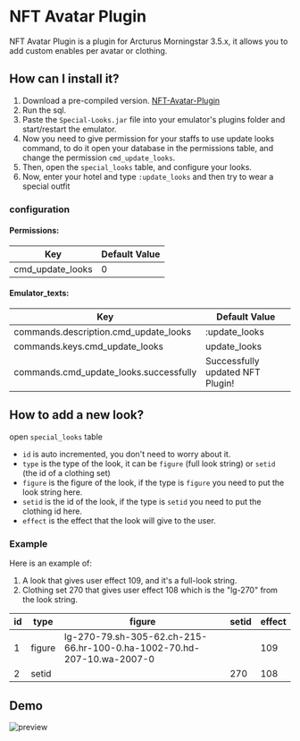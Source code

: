 # NFT Avatar Plugin

NFT Avatar Plugin is a plugin for Arcturus Morningstar 3.5.x,
it allows you to add custom enables per avatar or clothing.

## How can I install it?

1. Download a pre-compiled version. [NFT-Avatar-Plugin](https://github.com/brenoepics/nftplugin/releases/)
2. Run the sql.
3. Paste the `Special-Looks.jar` file into your emulator's plugins folder and start/restart the emulator.
4. Now you need to give permission for your staffs to use update looks command, to do it open your database in the
   permissions table, and change the permission `cmd_update_looks`.
5. Then, open the `special_looks` table, and configure your looks.
6. Now, enter your hotel and type `:update_looks` and then try to wear a special outfit

### configuration

#### Permissions:

| Key              | Default Value |
|------------------|---------------|
| cmd_update_looks | 0             |

#### Emulator_texts:

| Key                                    | Default Value                    |
|----------------------------------------|----------------------------------|
| commands.description.cmd_update_looks  | :update_looks                    |
| commands.keys.cmd_update_looks         | update_looks                     |
| commands.cmd_update_looks.successfully | Successfully updated NFT Plugin! |

## How to add a new look?

open `special_looks` table

- `id` is auto incremented, you don't need to worry about it.
- `type` is the type of the look, it can be `figure` (full look string) or `setid` (the id of a clothing set)
- `figure` is the figure of the look, if the type is `figure` you need to put the look string here.
- `setid` is the id of the look, if the type is `setid` you need to put the clothing id here.
- `effect` is the effect that the look will give to the user.

### Example

Here is an example of:

1. A look that gives user effect 109, and it's a full-look string.
2. Clothing set 270 that gives user effect 108 which is the "lg-270" from the look string.

| id | type   | figure                                                                | setid | effect |
|----|--------|-----------------------------------------------------------------------|-------|--------|
| 1  | figure | lg-270-79.sh-305-62.ch-215-66.hr-100-0.ha-1002-70.hd-207-10.wa-2007-0 |       | 109    |
| 2  | setid  |                                                                       | 270   | 108    |

## Demo

![preview](https://imgur.com/qO5UGTi.gif)
